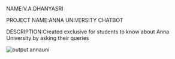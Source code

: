 NAME:V.A.DHANYASRI


PROJECT NAME:ANNA UNIVERSITY CHATBOT


DESCRIPTION:Created exclusive for students to know about Anna University by asking their queries


![output annauni](https://github.com/user-attachments/assets/9d03dd60-ea05-4372-aef9-d93c1ce004f2)
